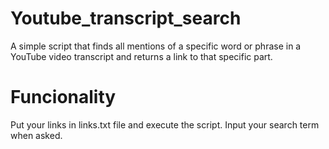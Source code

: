 # Youtube_transcript_search
A simple script that finds all mentions of a specific word or phrase in a YouTube video transcript and returns a link to that specific part.

# Funcionality
Put your links in links.txt file and execute the script.
Input your search term when asked. 
